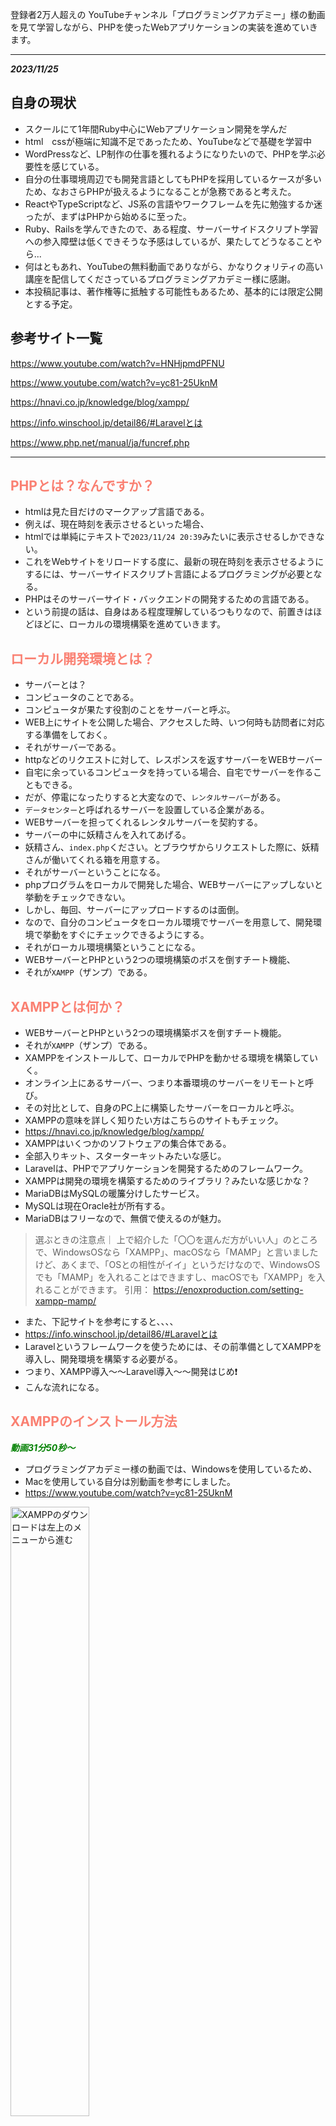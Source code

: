 登録者2万人超えの YouTubeチャンネル「プログラミングアカデミー」様の動画を見て学習しながら、PHPを使ったWebアプリケーションの実装を進めていきます。

<hr>

***2023/11/25***

## 自身の現状
- スクールにて1年間Ruby中心にWebアプリケーション開発を学んだ
- html　cssが極端に知識不足であったため、YouTubeなどで基礎を学習中
- WordPressなど、LP制作の仕事を獲れるようになりたいので、PHPを学ぶ必要性を感じている。
- 自分の仕事環境周辺でも開発言語としてもPHPを採用しているケースが多いため、なおさらPHPが扱えるようになることが急務であると考えた。
- ReactやTypeScriptなど、JS系の言語やワークフレームを先に勉強するか迷ったが、まずはPHPから始めるに至った。
- Ruby、Railsを学んできたので、ある程度、サーバーサイドスクリプト学習への参入障壁は低くできそうな予感はしているが、果たしてどうなることやら...
- 何はともあれ、YouTubeの無料動画でありながら、かなりクォリティの高い講座を配信してくださっているプログラミングアカデミー様に感謝。
- 本投稿記事は、著作権等に抵触する可能性もあるため、基本的には限定公開とする予定。



## 参考サイト一覧

https://www.youtube.com/watch?v=HNHjpmdPFNU

https://www.youtube.com/watch?v=yc81-25UknM

https://hnavi.co.jp/knowledge/blog/xampp/

https://info.winschool.jp/detail86/#Laravelとは

https://www.php.net/manual/ja/funcref.php


<hr>

## <font color="Salmon">PHPとは？なんですか？</font>

- htmlは見た目だけのマークアップ言語である。
- 例えば、現在時刻を表示させるといった場合、
- htmlでは単純にテキストで`2023/11/24 20:39`みたいに表示させるしかできない。
- これをWebサイトをリロードする度に、最新の現在時刻を表示させるようにするには、サーバーサイドスクリプト言語によるプログラミングが必要となる。
- PHPはそのサーバーサイド・バックエンドの開発するための言語である。
- という前提の話は、自身はある程度理解しているつもりなので、前置きはほどほどに、ローカルの環境構築を進めていきます。


## <font color="Salmon">ローカル開発環境とは？</font>

- サーバーとは？
- コンピュータのことである。
- コンピュータが果たす役割のことをサーバーと呼ぶ。
- WEB上にサイトを公開した場合、アクセスした時、いつ何時も訪問者に対応する準備をしておく。
- それがサーバーである。
- httpなどのリクエストに対して、レスポンスを返すサーバーをWEBサーバー
- 自宅に余っているコンピュータを持っている場合、自宅でサーバーを作ることもできる。
- だが、停電になったりすると大変なので、`レンタルサーバー`がある。
- `データセンター`と呼ばれるサーバーを設置している企業がある。
- WEBサーバーを担ってくれるレンタルサーバーを契約する。
- サーバーの中に妖精さんを入れてあげる。
- 妖精さん、`index.php`ください。とブラウザからリクエストした際に、妖精さんが働いてくれる箱を用意する。
- それがサーバーということになる。
- phpプログラムをローカルで開発した場合、WEBサーバーにアップしないと挙動をチェックできない。
- しかし、毎回、サーバーにアップロードするのは面倒。
- なので、自分のコンピュータをローカル環境でサーバーを用意して、開発環境で挙動をすぐにチェックできるようにする。
- それがローカル環境構築ということになる。
- WEBサーバーとPHPという2つの環境構築のボスを倒すチート機能、
- それが`XAMPP`（ザンプ）である。


## <font color="Salmon">XAMPPとは何か？</font>

- WEBサーバーとPHPという2つの環境構築ボスを倒すチート機能。
- それが`XAMPP`（ザンプ）である。
- XAMPPをインストールして、ローカルでPHPを動かせる環境を構築していく。
- オンライン上にあるサーバー、つまり本番環境のサーバーをリモートと呼び。
- その対比として、自身のPC上に構築したサーバーをローカルと呼ぶ。
- XAMPPの意味を詳しく知りたい方はこちらのサイトもチェック。
- https://hnavi.co.jp/knowledge/blog/xampp/
- XAMPPはいくつかのソフトウェアの集合体である。
- 全部入りキット、スターターキットみたいな感じ。
- Laravelは、PHPでアプリケーションを開発するためのフレームワーク。
- XAMPPは開発の環境を構築するためのライブラリ？みたいな感じかな？
- MariaDBはMySQLの暖簾分けしたサービス。
- MySQLは現在Oracle社が所有する。
- MariaDBはフリーなので、無償で使えるのが魅力。


> 選ぶときの注意点｜
上で紹介した「〇〇を選んだ方がいい人」のところで、WindowsOSなら「XAMPP」、macOSなら「MAMP」と言いましたけど、あくまで、「OSとの相性がイイ」というだけなので、WindowsOSでも「MAMP」を入れることはできますし、macOSでも「XAMPP」を入れることができます。
引用： https://enoxproduction.com/setting-xampp-mamp/

- また、下記サイトを参考にすると、、、、
- https://info.winschool.jp/detail86/#Laravelとは
- Laravelというフレームワークを使うためには、その前準備としてXAMPPを導入し、開発環境を構築する必要がる。
- つまり、XAMPP導入〜〜Laravel導入〜〜開発はじめ❗️
- こんな流れになる。




## <font color="Salmon">XAMPPのインストール方法</font>
***<font color="Green">動画31分50秒〜</font>***

- プログラミングアカデミー様の動画では、Windowsを使用しているため、
- Macを使用している自分は別動画を参考にしました。
- https://www.youtube.com/watch?v=yc81-25UknM
 

<img src="https://qiita-image-store.s3.ap-northeast-1.amazonaws.com/0/3486945/0376318e-87e4-d45f-3157-a64bcd2cb053.jpeg" alt="XAMPPのダウンロードは左上のメニューから進む" width=50% height=50%>


<img src="https://qiita-image-store.s3.ap-northeast-1.amazonaws.com/0/3486945/a0296545-e8d2-03a0-33c9-8f77cf2c0b18.jpeg" alt="XAMPPは一番新しいverのサイズが小さい方を選ぶ" width=50% height=50%>


- `xampp-osx-8.2.4-0-installer.app”は、開発元を検証できないため開けません。`
- このエラーが出た場合の対処は、、、

```
- 環境設定
- プライバシーとセキュリティ
- 一般タブ
- AppStoreに変更
- このまま開くをクリック
```

- これでアプリを開けました。
- あとは画面に従って`next`をクリック。
- インストールは5分くらいで完了します。


## <font color="Salmon">XAMPPの基本的な使い方</font>
- 基本的な使い方としては
- PHPの開発環境では毎回これを起動させる。
- そうすることで、ApacheやMySQLをすぐに起動させることができる。
- 使用するのは`Manage Server`タブの`Apache`や`MySQL`を`start`し、`Running...`状態して使用する。
- まずはローカルサーバーにアクセスしてみる。
- ブラウザで`localhost`と入力してEnterを押すと、、、、
- `http://localhost/dashboard/`という自分のPCローカルサーバーにブラウザがアクセスし、XAMPPのダッシュボード画面が開く。
- これはRailsでいうところの`Rails server`みたいなもんかな。。。
- ApacheとMySQLをrunningさせた状態で、ダッシュボードの`phpadmin`にアクセスすると、
- 以下のような管理画面になる。
- エラーになるときはMySQLを起動し忘れているなどの原因が考えられる。

<img src="https://qiita-image-store.s3.ap-northeast-1.amazonaws.com/0/3486945/08fa6d86-72dd-9903-28a0-c67c1467ed7e.jpeg" alt="" width=50% height=50%>


## <font color="Salmon">XAMPPの場合htdocs = localhost</font>
- XAMPPの場合htdocs = localhostとなる。
- VScodeでFinderからapplication/XAMPP/htdocsを開く。
- この`htdocs`がローカルの開発環境となるわけだ。
- Finderでこの`htdocs`をデスクトップへ移動させると、エイリアス（ショートカット）を作成できる。
- なので、やりたいひとはデスクトップにショートカット作っておくのも良い。
- 試しに、htdocs内で、htmlファイルとphpファイルを作ってみる。
- `test01:html`を新規作成
- `http://localhost/test01.html`にブラウザからアクセス
- すると、ローカルホストで開くことができた。

```html
<!DOCTYPE html>
<html lang="en">
<head>
  <meta charset="UTF-8">
  <meta name="viewport" content="width=device-width, initial-scale=1.0">
  <title>Document</title>
</head>
<body>
  <h1>localhost == htdocs なんです！</h1>
</body>
</html>
```


- またphpファイルも作ってみる。
- `test02.php`をhtdocsディレクトリ配下に作成


```php
<?php
  echo "おはようございます！";
?>
```

<img src="https://qiita-image-store.s3.ap-northeast-1.amazonaws.com/0/3486945/7455d00f-f0f4-d4f4-7eca-7ffcfd487958.jpeg" alt="" width=50% height=50%>


- 同様にphpファイルもローカルホスト上で表示させることができた。
- めっちゃ便利だな。XAMPP！
- でもLaravelとは何が違うんだろう、、、？
- MySQLとか、ターミナルとかでいじるのが普通だと思っていたから、こんな簡単に環境構築できてしまうとなんか拍子抜けだけど、、
- あれ、しかも、これGit管理できてないじゃん。
- GitHubに草生やせないじゃん_？？？？
- これ、XAMPPは、便利だけれど、企業の開発環境としてはほぼ使われないようだね。。。
- まぁ、この動画では、PHPのプログラミングにフォーカスした学習をするって感じになるね。
- 実際は、フレームワークの`Laravel`をインストールし、docker.composeで仮想環境を作って、その中でMySQLとかをいじる感じになるんじゃないかなぁと思う。
- ローカルのWebサーバーとしては、Macの場合、Apacheがプリインストールされているっぽい。
- なので、実質、LaravelとDocker、そしてMySQLの環境構築をやるのが、より実践的かもしんないね。
- `artisan serve`コマンドでlocalhost:8080ポートを指定したりすればいいのかなぁ？
- よく分からんけど、XAMPPは、まぁそんながっつり学ばなくても良さそうだぉ。



## <font color="Salmon">XAMPPの初期設定と初めてのPHPプログラミング</font>

***2023/11/26***
***動画37分25秒〜***


- `PHPinfo`を開くと、PHPのバージョン情報や設定が確認できる。
- 日付が`ドイツ・ベルリン`の時刻になってしまっているのでAsia/Tokyoに変更する
- `/Applications/XAMPP/etc/php.ini`ファイルを開く。
- VScodeで編集する

```ini
[Date]
; Defines the default timezone used by the date functions
; http://php.net/date.timezone
date.timezone=Europe/Berlin
```

```diff_ini
[Date]
; Defines the default timezone used by the date functions
; http://php.net/date.timezone
+ date.timezone=Asia/Tokyo
```
- これでApacheをストップさせて
- 再起動すると、Asisa/Tokyoに更新される。


***続いてMySQLを起動していく***

- `MySQL Database`を`start`で起動させる
-  `phpMyAdmin`ページを開く
- まずはパスワードを設定する
- ここはMySQL（MariaDB）を扱うページだ。
- ページ上部タブ`ユーザーアカウント`メニューをクリック
- `	root	localhost`という項目の`権限を編集をクリック`
- `change password`（パスワードを変更する）という項目をクリック
- 任意のパスワードを入力します。
- `*******`
- これで実行ボタンをクリックするとパスワードが更新される。
- この状態で`phpMyAdmiin`をリロードすると、エラーが表示される。
- パスワードを変更したことによるエラーである。
- 続いてこれを解消する。
- まずは、パス`/Applications/XAMPP/xamppfiles/phpmyadmin/config.inc.php`というファイルを開く。
- 以下の行に、先ほどのパスワードを追記してあげる。
- 権限者であることの警告がVScodeで出た場合は、承認して進める。

```diff_php:XAMPP/xamppfiles/phpmyadmin/config.inc.php
省略
...
+ $cfg['Servers'][$i]['password'] = '*********';
...
省略
```
- これで`phpMyAdmin`をリロードをすれば、元通り管理画面が出てくるようになる。
- これでOK。


<hr>

***初めてのPHPプログラミング(動画46分45秒〜)***

- これは、別動画でやったのと同様。

```php:test02.php
<?php
  echo "おはようございます！";
  echo 'Hello World!';
?>
```
- `http://localhost/test02.php`にブラウザでアクセス。
- これでテキストが表示される。
- これで、初めてのPHPプログラミング完了。

<hr>

***この動画で作っていく見本のアプリケーション***
- シンプルなPostのアプリを作る。
- `Ruby on Rails`で使った`scaffold`ライブラリで簡単に作れるあのやつ！
- 基本的なCRUDアプリケーションを作っていく。




## <font color="Salmon">PHPの書き方</font>

***phpの特徴***
- phpの書き方
- echo文の書き方
- シングルクォート、ダブルクォート
- phpはWebアプリケーションの開発のために作られたWebアプリ開発特化型のスクリプト言語である。
- 特徴として`<?php ?>`をhtmlに入れることで、html上でphpのプログラムを実行させることができる。
- 実際にhtmlにphpを書き込むのは非推奨じゃないかなぁ、、、？
- 半角スペースと改行は、単語の区切りという同じ意味を持つ。
- `;`セミコロンは、文章の終わりを示す。
- `''`シングルクォートや、`""`ダブルクォート→どちらも同じ`String`として扱われる。
- この辺はhtmlやrubyのerbファイルと同じかな。


***ポイント・注意点***

:::note info
半角スペースと改行は、単語の区切りという同じ意味を持つ。
:::

:::note warn
・改行の数はいくつ入れても、1つとして扱われる。
・全角スペースはエラーになるので注意
:::

:::note info
`.php`ファイルの中に、<DOCTYPE!>を宣言し、htmlを記述することができる。
これはおそらくRubyでいうところの`index.html.erb`みたいなものかなぁと思われる。
:::

- 総括すると、phpは最終的にhtmlとして表示する。
- phpはWebアプリケーション開発に特化して作られたスクリプト言語である。


***2023/11/27***

## <font color="Salmon">PHPの変数について</font>

- `chapter2`ディレクトリ作成
- そこに`1-2.php`ファイル作成
- 簡単なhtmlを作成していく
- `!`でtubキー、
- もしくは`html:5`でエンター
- bodyタグに`<?php?>`を実装
- 適当に`echo`する。
- VScodeにはオートセーブ機能を付けられる。（任意）
- 保存したらローカルホストサーバーを確認。
- ブラウザで`localhost/chapter2/1-2.php`にアクセス。
- echoが反映されている事を確認。
- さらにh1タグも入れてみる。
- `<?php echo '<h1>テキスト</h1>' ?>`
- こんな感じにできる！
- 確認できたら、このコードはもう使わないので、消すかコメントアウトしてOK。
- 続いて、適当に変数を定義し、適当にstringを入力する。

```php
<?php
  $name = '<h1>Hello World!</h1>';
  echo $name;
?>
```


:::note info
なぜ`localhost/...`というパスなのか？
これは`Apache`の設定によるものである！
知らなかった、、、💦
なお、Apacheは`Mac OS X`だとプリインストールされている模様。
つまり、Macの場合、`XAMPP`をわざわざ導入しなくても良い。
:::

:::note info
- なお、echoとprintは意味はほぼ同じ。
- だが、微妙に挙動が違う。
- 初心者の段階では気にしなくて良いらしい。
- `echo '<br/>';`または`echo '<br>';`で改行を挿入できる。
- シングルorダブルクォートで囲ってあげないとダメなので注意。
:::

:::note info
- プログラムは上から順番に実行される。
- これは基本だけど、重要。
:::

ここまでのコード
```php:htdocs/chapter2/1-2.php
<!DOCTYPE html>
  <html lang="en">
    <head>
      <meta charset="UTF-8">
      <meta name="viewport" content="width=device-width, initial-scale=1.0">
      <title>php_beginning</title>
    </head>
    <body>
      <?php
        $name = '<h1>Hello World!</h1>';
        echo $name;
        echo '<br>';
        echo $name;
        echo "<br/>";
        echo $name;
        // コメント
      ?>
    </body>
  </html>
```

ローカルホストで確認すると、このように画面に反映された。

<img src="https://qiita-image-store.s3.ap-northeast-1.amazonaws.com/0/3486945/21726b91-36b5-acd6-0d95-6ef38e8fc5be.jpeg" alt="Chapter2の実装後の画面" width=50% height=50%>

Chapter2はここまで。

<hr>

***2023/11/28***

## <font color="Salmon">PHPのデータ型（整数型）について</font>

- `chapter3`ディレクトリを作成
- `1-3.php`ファイルを作成
- 例に倣って`html`ファイルを生成
- （`html:5`または`!`でhtml基本のコードを自動生成）
- `<body>`タグ内に`<?php?>`タグを入れる
- 適当に変数を定義し、`string`を代入する。
- 変数を`echo`する
- 一旦、localhostでブラウザを確認。
- `http://localhost/chapter3/1-3.php`
- ここから新しい内容
- `echo 10;`とすると、データ型の`10`が出力される。
- `echo '10';`はString型なので注意。
- データ型の種類、integerなのかstringなのかを理解する。

```php
<body>
  <?php
    $name = 'Hello!';
    echo $name;
    echo '<br>';

    $number = 10 + 10;
    echo $number;
    echo '<br>';

    $string = '10 + 10';
    echo $string;
    echo '<br>';
  ?>
</body>
```

<img src="https://qiita-image-store.s3.ap-northeast-1.amazonaws.com/0/3486945/d745bbd2-dbdc-878d-e5dd-ed0400ba6262.jpeg" alt="integer型とstring型の違いの結果" width=50% height=50%>

chpater3はここまで。

<hr>

***2023/12/02***

## <font color="Salmon">PHPの基本データ型について</font>

- まずはChapter4ディレクトリを作成
- その配下に1-4.phpファイルを作る
- いつも通り htmlを基本コードを実装
- bodyタグにphpを宣言する。

:::note info
演算とは= ある値から別の値を作り出すこと。
例えば 3+5=8 は、2つの値から1つ値を出力するよは演算の中でも`二項演算`と呼ぶ。
他には、単項演算や三項演算などがある。
:::

- 文字列の結合演算とは、二項演算では、「あああ」+「いいい」
- `echo "あああ" . "いいい";`
- これで出力は`あああいいい`となる。
- Rubyでは+だった気がするけど、
- PHPでは、結合演算は「ドット」なんだね。

:::note info
結合演算は`左結合`と呼ばれ、左から順番に結合される。
なお、2つだけでなく3以上の結合も可能。
:::

- 整数、少数の結合演算もできる。

```php
$x = 0.1 + 0.2 -0.5;
echo $x
// => -0.2
```
:::note alert
要暗記❗️
整数型 = `int型`
少数型 = `float型`
論理型 = `bool型`
:::

- 論理型で重要な演算を紹介！
- `論理和`と`論理積`

:::note warn
論理和 = `または` `OR` という意味。
`a || b` もしくは`a or b`で表せる。
:::

:::note warn
論理積 = `かつ` `AND` という意味。
`a && b` もしくは`a and b`で表せる。
:::

- 上記は論理型における二項演算である。
- 論理型における単項演算がある。
- それは`!`をつける逆転だ

```php
$x = ! TRUE;
echo $x;
// => FALSE（意味が逆転する。破壊的なのかな？）
```

:::note info
$結婚相手の希望 = ! ブサイク;
=> 結婚相手はブサイクじゃない人
:::

以上、4つは基本であり超重要‼️
覚えておこう‼️

```php:おさらい
文字列型 `string型`
整数型 `int型`
少数型 `float型`
論理型 `bool型`
```


***2023/12/03***

## <font color="Salmon">PHPのNULL型とキャスト演算</font>

- 前回は基本データ型4つを覚えた。
- 今回はNULL型を学ぶ
- さらにキャスト演算も学ぶ


    // データ型：NULL型とキャスト演算について学ぶ
    // $x = NULL;
    // booleanなどの真偽値やNULLなどは大文字で書くのが慣例となっている。
    // NULLとは「無」を表すためのデータ型である。
    // 変数名には日本語も使えるものの、実用上、ほぼ英語しか使用しないので注意。
    // $Saturday_job = TRUE;
    // $Saturday_job_yes_or_no = TRUE or FALSE;
    // $Saturday_job_yes_or_no = "そもそも仕事してない"; = NULL;
    // このような真偽値ではない第三の選択肢を表すことなどに使う。
    // LINE ID教えて = いいよ=TRUE, いやだ=FALSE, ID持ってない=NULL;
    // PHPのデータ型は全部で10個ある。そのうちここまで5個覚えたましたね。
    // キャスト演算は単項演算
    // キャストとは型変換のことを指す。
    // ドル => 円, グラム => キロ, など

    // 重要な構文 var_dump;（正確には関数）
    var_dump(1);
    echo '<br>';
    // => int(1)
    // この構文はecho同様、出力するメソッドである。
    // 値と値のデータ型をセットで出力するというメソッドである。
    // htmlで表現する時には使わないが、上記の通り詳細な情報を教えてくれるので、デバッグの時によく使うらしい。

```php
    var_dump(1);
    echo '<br>';
    var_dump('1');
```

- 出力結果はこうなる。
- デバッグの際、数値とStringの違いがあることが、このメソッドを使うと分かる。

<img src="https://qiita-image-store.s3.ap-northeast-1.amazonaws.com/0/3486945/7c42943e-f9be-81e2-763e-13a903aa50e1.jpeg" alt="var_dumpの出力例画像" width=50% height=50%>

- また、`var_dump`は変数に対しても使うことができる。

```php
    $x = TRUE;
    var_dump($x);
    // 出力結果 => bool(true)
```

:::note info
- 用途としては、コードが肥大化した時、`変数`が何に対して付けられているか分からなくなることがあるので、そんな時に`var_dump`をよく使用する。
:::


***続いてはキャスト演算について***

```php
    $to_s = (string) 10;
    var_dump($to_s);
    echo '<br>';

    $to_i = (int) '10';
    var_dump($to_i);
    echo '<br>';
```

<img src="https://qiita-image-store.s3.ap-northeast-1.amazonaws.com/0/3486945/a2e5f365-a6bc-6160-5748-a58d411032c9.jpeg" alt="var_dumpを応用した変換事例" width=50% height=50%>

- `string(2)`の`2`というのは、文字列の文字数を表している。

:::note info
- このように、`( )`の中のデータ型に変換するという`var_dump`の使い方の応用。
- すべての変換規則を覚える必要はない。複雑すぎるので。
:::


***PHPの暗黙の型変換***

```php
    // phpの暗黙の型変換
    $xx =  '10' + '10';
    echo $xx;
    echo '<br>';
    var_dump($xx);
    echo '<br>';
```

<img src="https://qiita-image-store.s3.ap-northeast-1.amazonaws.com/0/3486945/4be5b377-ac2e-c19d-5480-9888af5c6eb8.jpeg" alt="php暗黙の型変換の事例" width=50% height=50%>

- 無理やりcastキャストしてくれる。
- こういうのを`弱い型付けの言語`と呼ぶ。
- 逆に勝手に型変換してくれない言語を`強い型付けの言語`と呼ぶ
- `JavaScript`も暗黙の型変換してくれる弱い型付けと呼ばれるらしい。
- 確か、`Ruby`は勝手に型変換してくれなかった気がする、、、
- 本来は、'' で囲っているので、Stringであるため、'1010'となるはずだが、phpは暗黙的に数値として判断してくれ、よしなに取り計らってくれるようだ。

:::note alert
- 優しい反面、バグの温床にもなっているので注意。
- 何よりも正しいデータ型でプログラミングすることが重要である。
:::

<br>
<hr>

## <font color="Salmon">PHPの if文 について</font>

- if文
- else文
- まずはこの2つをマスターしていこう。


```php
// TRUEの場合

if (TRUE) {
      echo '真偽値はTRUEです
      echo '<br>';
    }
    echo 'if関数の外側の出力だよ';
    echo '<br>';

// 出力 => 真偽値はTRUEです
//        if関数の外側の出力だよ
```

```php
// FALSEの場合

    if (FALSE) {
      echo '真偽値はTRUEです';
      echo '<br>';
    }
    echo 'if関数の外側の出力だよ';
    echo '<br>';

// 出力 => if関数の外側の出力だよ
// if関数内の処理は実行されず、関数の外側のechoだけ出力される。
```

***()の中身には変数を入れることもできる。***

```php
<?php
    $bool = TRUE;
    if ($bool) {
      $x = 5 + 3;
      echo $x;
      echo '<br>';
    }
    echo 'if関数の外側の出力だよ';
    echo '<br>';
?>
```

```terminal:出力結果
=> 8
=> if関数の外側の出力だよ
```

- 前回のおさらい論理和 OR　と、論理積 ANDだ。
- (TRUE || FALSE) = TRUEとなる。 
- (TRUE $$ FALSE) = FALSEとなる。 
- これに加えて、今回は ***比較演算*** を覚えよう。


```php
    var_dump(1 < 2); // => bool(true)
    echo '<br>';
    var_dump(1 > 2); // => bool(false)
    echo '<br>';
```

- ()の中身を比較演算にすることで、TRUEかFALSEを導き出す。
- さらに`var_dump`でデータ型とその処理結果を出力してくれる。
- 比較演算子については、ほぼRubyと同じなので大体理解しているのでOK。


```php
    var_dump(1 != 2); // bool(true) 逆の真偽値を返すので、等しくない場合にTRUEを返す
    echo '<br>';
    var_dump(1 != 1); // bool(false) 逆の真偽値を返すので、等しい場合にFALSEを返す
    echo '<br>';
```

:::note info
`!`（エクスクラメーションマーク）がつくと、逆の意味になる点には注意しておこう！
`!`は、たしかメソッドにつけると、破壊的になるはず？？Rubyではそうだったけど、PHPではまだ分からない。
:::


- 比較演算に対して変数をつけることもできる。
- なお、比較演算においても暗黙の型変換が行われてしまうので要注意。
- 親切機能と思いきや、これが開発におけるバグの温床になっているらしい。  


```php
<?php
    var_dump(1 < 'a');
    // => bool(false)と表示されてしまう。
    // => これ、Rubyだと例外になるんじゃなかったっけ？
?>
```

```php
    var_dump( 1 == '1'); // bool(true)
    var_dump( 1 == '2'); // bool(false)
```

:::note alert
phpだとこのような演算式が成立してしまう💦
そんな時は、暗黙の型変換を行わない事を指定する比較演算子を使用する
それが、`===`である!
これの場合、`値の比較に加え、データ型の一致も条件となって真偽値を返してくれるのだ！`
:::

```php
    var_dump( 1 === '1'); // => bool(false)
    var_dump( 1 === '2'); // => bool(false)
```

- `===`を使えば、きちんと、両方とも`FALSE`を返してくれるので、エラーだと気付きやすくなる。

<br><hr>


## <font color="Salmon">PHPの if文 をより深く学び、 else文 も学ぶ</font>

- chapter7ディレクトリを作成
- 1-7.phpファイルを作成し、htmlを生成
- ここまではいつも通り。

<br>

- 型変換のルールは複雑で多いので覚えなくて良い。
- 覚えるべきことはphpで`if文`を使用するときの型変換`cast`を行う際は、必ず`bool型`を指定してあげるという事だ。
- そうすれば、複雑なcastルールを覚える必要がなくなる。

```php
  <?php
    var_dump((bool) '文字列'); // => bool(true)
  ?>
```

- 続いて、`if-else構文`について学んでいく。

```php

    // 続いてelse構文について
    $x = -5;
    if ($x < 0) {
      echo 'プラスだよ';
    } else {
      echo 'マイナスだよ';
    }
    echo '<br>';
    // elseが2つ付いて、合計3つの条件式になったとしても、それが余事象の関係性ならば使える。
    $x = 0;
    if ($x > 0) {
        echo 'プラスだよ';
    } else if ($x < 0) {
        echo 'マイナスだよ';
    } else {
        echo 'ゼロだよ';
    }
    echo '<br>';
```

```terminal
出力 => マイナスだよ
出力 => ゼロだよ
```


- `互いに排他的、かつ網羅的である時`に、else構文が使える。
- 排他的とは例えば、数は0以上か0未満のどちらかであり、どちらが同時に成立することはない、という事を指している。
- それを互いに排他的であると呼ぶ。
- かつ、網羅的とは、どちらか一方に必ず該当するということ。
- この2つの条件が揃った場合、これを`余事象の関係`であると呼べる。

<br>


:::note info
また、if文は二重に書くこともできる。
:::

```php
    $z = -4;
    if ($z > 0) {
      if ($z % 2 === 0) {
        echo '正の偶数だよ';
      } else {
        echo '正の奇数だよ';
      }
    } elseif ($z < 0) {
      if ($z % 2 === 0) {
        echo '負の偶数だよ';
      } else {
        echo '負の奇数だよ';
      }
    } else {
      echo 'ゼロだよ';
    }
```

```terminal:出力結果
負の偶数だよ
```

else文については、ここまで


***2023/12/04***

## <font color="Salmon">PHPの連想配列について（その1）</font>

- コンピュータは2進数でしか理解できない。
- それを理解できるようにするために`型`が存在する。
- phpではデータ型は`基本型`、`スカラ型`、`複合型`の3種類で呼ばれる。
- `基本型`はそれ以上、分割できない型を指す。


```php
    $array = [
        'fruits' => 'apple'
    ];
    echo $array; // => Array
    echo '<br>'; // 改行
    var_dump($array) // => array(1) { ["fruits"]=> string(5) "apple" }
```

<img src="https://qiita-image-store.s3.ap-northeast-1.amazonaws.com/0/3486945/368dff3d-7111-7bf6-2348-b7552ec4b643.jpeg" alt="" width=50% height=50%>



- 複数の値も代入できる。
- その際は、`,`カンマで区切って改行する。

```php
    $array = [
        'fruits' => 'apple',
        'fruits' => 'orange',
        'drink' => 'coffee',
        'fruits' => 'banana',
        'drink' => 'green tea',
    ];
    echo $array;
    echo '<br>';
    var_dump($array)
```

- これを出力してみると、、、

```terminal
>>> var_dump($array)

array(2) { ["fruits"]=> string(6) "banana" ["drink"]=> string(9) "green tea" }

```

- array(2)の`2`は、キーの数を指している。
- 出力されるのは対応するキーの最後尾のレコードの`value`
- この連想配列では、`fruits`キーのレコードの最終である`banana`というvalueが出力された。
- また、`drink`キーでは、最終である`green tea`というvalueが出力された。

```php
    $array['food'] = 'yakitori';
    echo $array['food'];
    echo '<br>';
    var_dump($array);
    echo '<br>';
```

- 以下のように出力される。

```terminal
yakitori
array(3) { ["fruit"]=> string(6) "banana" ["drink"]=> string(9) "green tea" ["food"]=> string(8) "yakitori" }
```

- 上記のように、keyとvalueは追加することもできる。
- また、変数に対してキーを指定してあげると、その中身のvalueのレコードを取得できる。


<br>
<hr>


***2023/12/06〜12/08***


## <font color="Salmon">PHPの連想配列について（その2）</font>

- 連想配列は`キーバリュー型`のデータ構造である。
- 今回も、連想配列について深掘りしていく。
- 何度も言うが、暗黙の型変換は行われてないように実装する。
- またキーにするデータ型は統一させることも意識する。
- 一つの連想配列のデータに、複数のデータ型が混在しないようにする。
- 例としては`integer型`と`string型`が混在すると良くない。

***phpには厳密な`配列`というデータ型は無い***

- phpには先に説明した連想配列というものがあるが、配列という名称のデータ型は無い
- 他のスクリプト言語には`配列`と`連想配列`と分けられてデータ型が存在する。
- phpの場合、連想配列において、キーを0から始める連番で作ったものに関しては、人によって`配列`と呼ぶ事がある。

:::note info
phpで連想配列を配列と呼ぶ条件は、`キーが0から始まる連番であること`
他の言語では連想配列と配列は別々に用意されているものたが、phpの場合は、そのような区分けはされていないという規則になっている。
:::

```php
    <?php
        $player = [ "仁志", "清水", "高橋", "松井", "清原",];
        var_dump($player);
    ?>
```

```terminal
array(5) { [0]=> string(6) "仁志" [1]=> string(6) "清水" [2]=> string(6) "高橋" [3]=> string(6) "松井" [4]=> string(6) "清原" }
```
- 上記のように、keyを省略すると、自動的に0番から順番にキーが割り振られる。
- このように、phpでは連想配列から配列っぽいものを作り出すことができる。

:::note alert
`$player = [ "仁志", "清水", "高橋", "ゴジラ" => "松井"];`
このように、キーをinteger型であるのに、String型を混合しないようにしよう。
:::

- また、連想配列（配列）の最後尾にvalueを付け足すこともできる。
- その際は、`array_push`メソッドを使用する。
- `( )`の中には、`$変数名, '値'`とすることで追加できる。

```php
<?php
    $player = [ "仁志", "清水", "高橋", "松井", "清原",];
    array_push($player, "江藤", "二岡", "阿部", "上原");
    var_dump($player);
?>
```

```console
array(9) { [0]=> string(6) "仁志" [1]=> string(6) "清水" [2]=> string(6) "高橋" [3]=> string(6) "松井" [4]=> string(6) "清原" [5]=> string(6) "江藤" [6]=> string(6) "二岡" [7]=> string(6) "阿部" [8]=> string(6) "上原" }
```

:::note info
なお、追加する`value`が一つだけの場合は、以下のように省略が可能。
`$player[] = "江藤";`
:::


<hr><br>

***コメント***
```html
<!-- この頃のジャイアンツ打線、やべぇなwww -->
```
<br><hr>


***`array_merge`で配列同士を結合させる***
- `array_merge`で配列同士を結合させることができる。


```php
<?php
    $giants = [ "仁志", "清水", "高橋", "松井", "清原",];
    $japan = [ "ヌートバー", "近藤", "大谷", "村上" ];
    echo '<br>';
    $all_star = array_merge($giants, $japan);
    var_dump($all_star);
    echo '<br>';
    echo '<hr>';
?>
```

```console
array(9) { [0]=> string(6) "仁志" [1]=> string(6) "清水" [2]=> string(6) "高橋" [3]=> string(6) "松井" [4]=> string(6) "清原" [5]=> string(15) "ヌートバー" [6]=> string(6) "近藤" [7]=> string(6) "大谷" [8]=> string(6) "村上" }
```

:::note warn
なお、この`array_merge`メソッドは、結合後であっても、オリジナルの配列は変わらない。
phpのメソッドには、`破壊的であるメソッド`、`破壊的ではないメソッド`が存在する。
プログラムを実装する際は、使おうとするメソッドが`破壊的であるか否かを調べて理解した上で使う`ように努めよう。

***`破壊的`か？`非破壊的`か？***

:::

***その他配列関連のメソッド***

`array_unshift` = 配列の先頭に要素を追加する。
`array_shift` = 配列の`先頭`の要素を切り取る（抜き出す）。`var_dump`すると切り取った要素を返してくれる。
`array_pop` = 配列の`最後尾`から要素を切り取る（抜き出す）。`var_dump`すると切り取った要素を返してくれる。


:::note alert

`0 => 'ゼロ'`
`100 => 'ヒャク'`
このように、歯抜けの`key`を作らない方が良い！
仕方なく歯抜けのキーを作る際は、`'0' => 'ゼロ'`のように、`string型`でキーを定義する。これもあまりやりたくはないが、、、。
:::

<br><hr><br>

***2023/12/09***

## <font color="Salmon">PHPの for文 について</font>

- PHPの for文 について学ぶ
- for文なので、同じ処理をn回繰り返すとか、そんな感じだろうと思う。
- とりあえず書いてみたfor文はコレ。


```php
    <?php
        for ($i = 0; $i < 10; $i++) {
            echo 'こんにちは';
            echo '<br>';
        }
    ?>
        // for (初期化処理：主に変数を定義, 継続条件：どこまで継続するか, 更新処理：初期化処理の値に加える処理) {
            // 具体的に行う処理
        // }
```

```console:出力
こんにちは
こんにちは
こんにちは
こんにちは
こんにちは
こんにちは
こんにちは
こんにちは
こんにちは
こんにちは
```

- `$i++`は加算子もしくはインクリメントと呼ばれる。

:::note info
以下は全て同じ。変数に対して1ずつ足していくという意味。
- `$i++;`
- `$i = $i + 1;`
- `$i += 1;`
:::

- for文を抜けた後に変数`$i`をechoしてみると、、、、
- `10`と出力される。
- これは0〜9までの10回分である。 
- `$i < 10;`なので、10はfalseになる。

```php
echo $i;
// => 10
```

- 上記を確かめるためにこんなコードを実装してみる。

```php
    for ($x = 0; $x < 10; $x++) {
        $count = (string) $x;
        echo $count . '回目の繰り返しです。';
        echo '<br>';
    }
```

```console:出力結果
0回目の繰り返しです。
1回目の繰り返しです。
2回目の繰り返しです。
3回目の繰り返しです。
4回目の繰り返しです。
5回目の繰り返しです。
6回目の繰り返しです。
7回目の繰り返しです。
8回目の繰り返しです。
9回目の繰り返しです。
```

- `$count = (string) $x;　`　⇨  新たに変数`$count`にstring型を指定し、`for文`の値`$x`を代入する。
- それに、テキスト`回目の処理です`を加える。
- $countの値（string型）を手前に呼び出して、 `.`をつけて`Join`結合させた文章を作った。
- これを10回繰り返しehcoで呼び出している。
- echoで呼び出してみた結果を見て分かる通り、値は0から始まっているのが分かる。
- さらに10は条件式でfalseになっているので、`10回目の繰り返しです。`とは出力されていないのが理解できる。

:::note alert
`$count = (string) $x;`
これは暗黙の型変換を行わず自らのコードで`integer型`から`string型`に`cast（変換）`している。
:::



:::note info
`echo $count . 'テキスト';`は文字列の結合演算式である。
これに変わってこんな書き方もある。
`echo "{$count}テキスト";`という埋め込み型も使える。
※ただし、Stringを囲むクォーテーションは必ず`" "`ダブルクォーテーションでなければならないというルールがある。
※このへんは`Ruby`と同じだったかなぁ？？
:::

- 最後に、九九の掛け算を出力するfor文を作ってみる。

```php
    for ($i = 1; $i < 10; $i++) {
        for ($j = 1; $j < 10; $j++) {
          $x = $i * $j;
          echo "{$i}x{$j}={$x}";
          echo '<br>';
       }
    }
```

- 結果は以下の通り。

```terminal:出力
1x1=1
1x2=2
1x3=3
1x4=4
1x5=5
1x6=6
1x7=7
1x8=8
（中略）
9x6=54
9x7=63
9x8=72
9x9=81
```

<hr>
<br>

## <font color="Salmon">PHPの繰り返し処理総ざらい</font>

- for文をはじめとした、繰り返し処理のメソッドをまとめて学習していく。
- 今回は`lesson`ディレクトリを作り、その中に`1-11.php`ファイルを作って、実装していく。

<br>

***break文***
- ループ処理を中断するメソッド。
- 【使用例】ECサイトのカートの中に、セール商品が含まれているかどうか？を判定したい時、その条件に合致した場合にbreakで、中断する事ができる。

```php
<body>
  <?php
    $arr = [12, 45, 22, 67, 36, 5, 56, 13];
    
    //配列の要素数を取得
    $num = count($arr);
    $message = '含まれていません';
    for ($i = 0; $i < $num; $i++) {
      $value = $arr[$i];
      if ($value < 0) {
        $message = '含まれています';
        break;
      }
    }
    echo $message;
  ?>
</body>
```
- マイナスの数が無い場合→→`含まれていません`と出力される。
- マイナスの数がある場合→→`含まれています`と出力される。

<br>

***continue文***
- for文などの繰り返し処理を行う中で、ある条件の時は、その繰り返し処理をスキップして次の処理に進むというメソッド。
- 数字が入っている配列から偶数だけを足していって、その合計を求めるアルゴリズムを作ってみる。
- 以下の通り。

```php
<body>
  <?php
    $arr = [12, 45, 22, 67, 36, 5, 56, 13];
    
    //配列の要素数を取得
    $num = count($arr);
    $num = 0;
    for ($i = 0; $i < $num; $i++) {
      $value = $arr[$i];
      if ($value % 2 === 1) {
        continue;
      }
      $sum += $value;
    }
    echo $sum;
  ?>
</body>
```

:::note warn
上記のコードの場合、`if ($value % 2 === 0)`として、2で割り切れた場合に数を足すという書き方もできる。
だが、処理が100行を超えるような長いコードになった時、`どんな処理をするかを早めに宣言する`事で、コードの可読性が上がる。
そのため、`continue`メソッドは、単純なメソッドの機能以外にも、可読性を高めるなど、複数人での開発時に親切なコードを意識する上でも、重要なメソッドである。
:::

<br>

***while文***

- for文と似ている。
- for文では以下のように定義した事をまずは振り返る。

```php:for文の文法
<?php
  for (初期化式, 継続条件式, 更新式) {
    具体的に行う処理
  }
?>
```

- while文では以下のような文法になる。

```php:for文の文法
<?php
  初期化式
  while (継続条件式) {
    - 具体的に行う処理
    - 更新式
  }
?>
```

- for文とwhile文は似ているし、用途も似ている。
- シチュエーションによって、どちらが良いかを判断して使っていこう。
- while文を使って、先のプログラム「配列からマイナス数値を見つけた時にbreak」を作ってみる。

```php
    <?php
        $arr = [12, 45, 22, 67, 36, 5, 56, 13];
    
        // 配列の要素数を取得
        $num = count($arr);
        $message = '含まれていません';
        // 初期化式
        $i = 0;
        while ( $i < $num) {
            $value = $arr[$i];
            if ($value < 0) {
                $message = '含まれています';
                break;
            }
            // 更新式
            $i++;
        }
        echo $message;
    ?>
```

- 条件定義の初期化式が、while構文の外（前）に飛び出る。
- また条件の更新式がwihle構文の外（後）に飛び出る。
- forとwhileは、どっちがシンプルに書けるか？で選ぶのが良いだろう。
- コードが肥大化すると、whileの方が用途としては優先度が高くなると思われる。

<br>

***foreach文***

```php
    <?php
        foreach($連想配列名 as $変数名) {
            // 実行したい処理
        }
    ?>
```

- とても重要な構文
- 連想配列の値をひとつひとつ取り出したい時に使う構文・メソッドである。
- 上記の例で言うと、、、
- `$連想配列`の中の`value`の値が、`$変数`に一つ一つ代入される。
- という事である。以下がサンプルコード.


```php
<body>
    <?php
        // foreach文
        $array = [1, 2, 3, 4, 5];

        foreach($array as $value) {
            echo $value;
            echo '<br>';
        }
        echo '<br>';
        echo '<hr>';
    ?>
</body>
```

```terminal:出力結果
1
2
3
4
5
```

- 先に説明した3つの構文だが、`foreach`を使うとさらにシンプルに書けるのでオススメ。
- 先ほどの`マイナスの数字がある時に「含まれています」と表示させる`プログラムを、`foreach`で再度作ってみる。


```php
<?php
    // foreachで「マイナスの数があるか判定する」プログラム
    $num_array = [12, 45, 22, 67, 36, 5, 56, 13];
    $message = 'マイナスの数は含まれていません';
        foreach($num_array as $number) {
            if($number < 0) {
                $message = 'マイナスの数が含まれています';
                break;
            }
        }
    echo $message;
?>
```

```terminal:出力結果
マイナスがない場合 : マイナスの数は含まれていません
マイナスがある場合 : マイナスの数が含まれています
```

:::note info
このように、`foreach`を使うと、ループ処理の記述をシンプルにできる。
積極的に`foreach`を使っていこう！
:::

- また、foreachではkeyの値も取り出すことができる。
- 続いて、配列からフルーツの個数をひとつずつ出力するforeach文を作ってみる。

```php
<?php
    // foreachで「マイナスの数があるか判定する」プログラム
    $fruits = [
        'apple' => 3,
        'orange' => 5,
        'grape' => 2
    ];
    
    foreach($fruits as $key => $value) {
        echo "{$key}の数は{$value}個です。";
        echo '<br>';
    }
?>
```

```terminal:出力結果
appleの数は3個です。
orangeの数は5個です。
grapeの数は2個です。
```

<br><br>

## <font color="Salmon">PHPの関数について</font>

- 関数とは、inputしてfuncitionで処理を実行し、その結果をoutputするという一連の流れをプログラムしたもの。
- 出力結果は変数に代入され、他の場所から呼び出せたりする。
- 数学の関数に由来する。
- `Y = 2X + 1`という1次関数は、Xの値によって結果Yが異なる。
- これと同様に、PHPにおける関数も考えることができる。


:::note info
PHPの関数は主に2種類ある。
・`ビルトイン関数` ：元々phpに定義づけられている関数
・`ユーザー定義関数` ：ユーザーが自由に定義づけることができる関数
である。
:::

***ビルトイン関数の例***

```php
<?php
    // ビルトイン関数の例1
    $array = [1, 2, 3];
    $x = count($array);
    echo $x;
    // => 3 (配列の要素の数をカウントしてくれる関数count)
    
    // ビルトイン関数の例2
    $z = -10;
    $absolute_number = abs($z);
    echo $absolute_number;
    // => 10 (値の絶対値を返してくれる関数abs -10の絶対値は10である => absolute numberの略称)
?>
```

- 他にもいろんなビルトイン関数がある。
- 詳しくは公式ドキュメントを確認する。
- https://www.php.net/manual/ja/funcref.php

<hr>


***ユーザー定義関数の例***

- phpに限った話では無いが、
- ユーザー自身で関数を自作することができる。
- これをユーザー定義関数と呼ぶ


```php
function 関数名($仮引数1, $仮引数2){
  //処理
  return 返り値;
}
関数名($実引数);
```

- 引数には3〜4くらいで収める。
- それ以上の引数を渡すのはコードとしてよくない。
- 引数が多くなりそうな場合は、関数を複数に分けるなど、可読性を高めたプログラミングを意識する。
- 以下が関数の例


```php
<?php
  function add($x, $y) {
    $z = $x + $y;
    return $z;
    }
    
    $sum = add(15, 6);
    echo $sum;
    // => 21と表示される。
?>
```

- プログラムは通常、上から順番に実行されるが、関数の場合はその限りではない。phpの場合は、関数の呼び出しは後でも大丈夫。
- プログラミング言語の種類によっては上から順番に記述しないとエラーになる場合があるので注意。

<br>

- また、関数の呼び出し時に使用する実引数には、値ではなく変数を代入してあげても良い。
- 例としては以下のようになる。

```php
    function add_02($xx, $yy) {
        $zz = $xx + $yy;
        return $zz;
        }
        
        $a = 15;
        $b = 6;
        $sum_02 = add_02($a, $b);
        echo $sum_02;
        // => 21 先の例と同じくこのように出力される。
```

<br>

***phpのスコープについて***

まずは例題としてのコードがこれ。

```php
<?php
  function add($x, $y) {
    $z = $x + $y;
    return $z;
    }

    $a = 15;
    $b = 9;
    $sum = add($a, $b);
    echo $sum;
    echo '<br>';
    echo $z;
    echo '<br>';
?>
```

このコードに対して、新たに`$z = 0;`という変数と値を用意する。

```diff_php
<?php
  function add($x, $y) {
    $z = $x + $y;
    return $z;
    }

+   $z = 0;
    $a = 15;
    $b = 9;
    $sum = add($a, $b);
    echo $sum;
    echo '<br>';
    echo $z;
    echo '<br>';
?>
```

- このように、変数`$z = 0;`を定義した場合、、、、
- `$zをecho`すると結果はどうなるか？
- 答えは、`「0」`となる。


:::note warn
- `スコープ`とは変数の有効範囲のこと。
- 3つのスコープがある。
    - `ローカルスコープ`
    - `グローバルスコープ`
    - `スーパーグローバルスコープ`
:::

***ローカルスコープ***
- ロカールスコープは`ユーザー定義関数の中`の範囲で有効である事を指す。
- 同じ名前の人のあだ名が通じる範囲に例えるとわかりやすい
- 友達の内輪での`やまピー` =　山田くん
- 芸能人の`やまピー` = 山内くん
- 友達の間柄では`やまピー` = 山田くんであると通じる。
- しかし、会社の人との会話で`やまピー`と言っても、`山内くん`だと勘違いされる。
- つまり、`やまピー`のスコープはあくまでローカルな変数である。
- ローカルスコープのなかの変数をローカル変数と呼ぶ。

<br>

***グローバルスコープ***
- グローバルスコープは、今回の例で言うと、`function add() {}`の外側を含めた全体で有効な範囲であるスコープの事を指す。
- 例題のコードでは、グローバルスコープの変数`$z`を呼び出しているため、答えは`34`ではなく、`0`が`echo`された。

:::note warn
グローバル変数は、Rubyでいうところの`インスタンス変数`に当たるのかなぁと思われる。
:::


***void型***について
- 関数には何も値を返さないものもある。
- それらを`引数がvoid型`と呼んだり、`返り値がvoid型`と呼ぶ。
- `void`は日本語で空とか、伽藍堂とか、といった意味。

:::note alert
プログラミングコンテキスト:プログラミング言語では、`null`は欠落している値または存在しない値を表すために使用され、`void`は関数が値を返さないことを示すために使用されます。
引用： https://redkiwiapp.com/ja/english-guide/synonyms/null-void
:::

<br><br>

## <font color="Salmon">PHPのクラスとオブジェクトについて</font>









<br>

### ***<font color="Green">✅ 次は動画03時間28分57秒〜</font>***

<br>








<br><br><br><br><br><br><br>
<hr>

## Qiita投稿でよく使うタグ

`## <font color="Salmon">サーモンピンク</font>`

`### <font color="MediumSeaGreen">シーグリーン</font>`

`<img src="" alt="" width=50% height=50%>`
